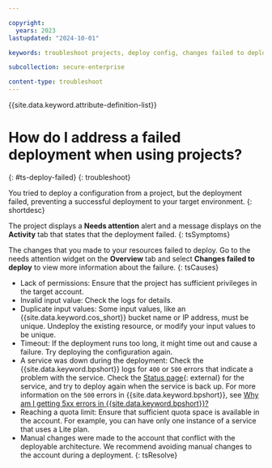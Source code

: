 ```yaml
---

copyright:
  years: 2023
lastupdated: "2024-10-01"

keywords: troubleshoot projects, deploy config, changes failed to deploy, needs attention failure, deployment failure, needs attention, failure, deploy

subcollection: secure-enterprise

content-type: troubleshoot
---
```


{{site.data.keyword.attribute-definition-list}}

# How do I address a failed deployment when using projects?
{: #ts-deploy-failed}
{: troubleshoot}

You tried to deploy a configuration from a project, but the deployment failed, preventing a successful deployment to your target environment.
{: shortdesc}

The project displays a **Needs attention** alert and a message displays on the **Activity** tab that states that the deployment failed.
{: tsSymptoms}

The changes that you made to your resources failed to deploy. Go to the needs attention widget on the **Overview** tab and select **Changes failed to deploy** to view more information about the failure.
{: tsCauses}

* Lack of permissions: Ensure that the project has sufficient privileges in the target account.
* Invalid input value: Check the logs for details.
* Duplicate input values: Some input values, like an {{site.data.keyword.cos_short}} bucket name or IP address, must be unique. Undeploy the existing resource, or modify your input values to be unique.
* Timeout: If the deployment runs too long, it might time out and cause a failure. Try deploying the configuration again.
* A service was down during the deployment: Check the {{site.data.keyword.bpshort}} logs for `400` or `500` errors that indicate a problem with the service. Check the [Status page](/status){: external} for the service, and try to deploy again when the service is back up. For more information on the `500` errors in {{site.data.keyword.bpshort}}, see [Why am I getting 5xx errors in {{site.data.keyword.bpshort}}?](/docs/secure-infrastructure-vpc?topic=secure-infrastructure-vpc-server-errors)
* Reaching a quota limit: Ensure that sufficient quota space is available in the account. For example, you can have only one instance of a service that uses a Lite plan.
* Manual changes were made to the account that conflict with the deployable architecture. We recommend avoiding manual changes to the account during a deployment.
{: tsResolve}
